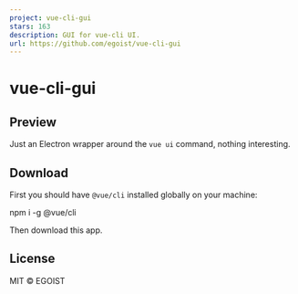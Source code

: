 ```yaml
---
project: vue-cli-gui
stars: 163
description: GUI for vue-cli UI.
url: https://github.com/egoist/vue-cli-gui
---
```


vue-cli-gui
===========

Preview
-------

Just an Electron wrapper around the `vue ui` command, nothing interesting.

Download
--------

First you should have `@vue/cli` installed globally on your machine:

npm i -g @vue/cli

Then download this app.

License
-------

MIT © EGOIST
